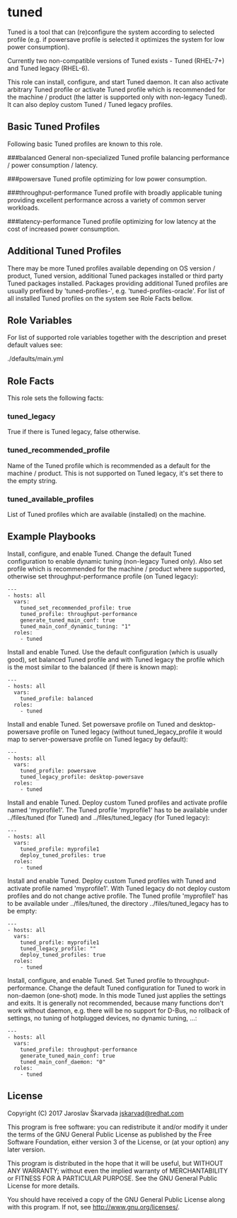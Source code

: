 tuned
=====

Tuned is a tool that can (re)configure the system according to selected
profile (e.g. if powersave profile is selected it optimizes the system for
low power consumption).

Currently two non-compatible versions of Tuned exists - Tuned (RHEL-7+) and
Tuned legacy (RHEL-6).

This role can install, configure, and start Tuned daemon. It can also activate
arbitrary Tuned profile or activate Tuned profile which is recommended for the
machine / product (the latter is supported only with non-legacy Tuned). It can
also deploy custom Tuned / Tuned legacy profiles.


Basic Tuned Profiles
--------------------

Following basic Tuned profiles are known to this role.

###balanced
General non-specialized Tuned profile balancing performance / power
consumption / latency.

###powersave
Tuned profile optimizing for low power consumption.

###throughput-performance
Tuned profile with broadly applicable tuning providing excellent performance
across a variety of common server workloads.

###latency-performance
Tuned profile optimizing for low latency at the cost of increased power
consumption.


Additional Tuned Profiles
-------------------------

There may be more Tuned profiles available depending on OS version / product,
Tuned version, additional Tuned packages installed or third party Tuned
packages installed. Packages providing additional Tuned profiles are usually
prefixed by 'tuned-profiles-', e.g. 'tuned-profiles-oracle'. For list of all
installed Tuned profiles on the system see Role Facts bellow.


Role Variables
--------------

For list of supported role variables together with the description and preset
default values see:

./defaults/main.yml


Role Facts
----------

This role sets the following facts:

### tuned_legacy
True if there is Tuned legacy, false otherwise.

### tuned_recommended_profile
Name of the Tuned profile which is recommended as a default for the
machine / product. This is not supported on Tuned legacy, it's
set there to the empty string.

### tuned_available_profiles
List of Tuned profiles which are available (installed) on the machine.


Example Playbooks
-----------------

Install, configure, and enable Tuned. Change the default Tuned configuration
to enable dynamic tuning (non-legacy Tuned only). Also set profile which is
recommended for the machine / product where supported, otherwise set
throughput-performance profile (on Tuned legacy):

```
---
- hosts: all
  vars:
    tuned_set_recommended_profile: true
    tuned_profile: throughput-performance
    generate_tuned_main_conf: true
    tuned_main_conf_dynamic_tuning: "1"
  roles:
    - tuned
```

Install and enable Tuned. Use the default configuration (which is usually
good), set balanced Tuned profile and with Tuned legacy the profile which is
the most similar to the balanced (if there is known map):

```
---
- hosts: all
  vars:
    tuned_profile: balanced
  roles:
    - tuned
```

Install and enable Tuned. Set powersave profile on Tuned and
desktop-powersave profile on Tuned legacy (without
tuned_legacy_profile it would map to server-powersave profile
on Tuned legacy by default):

```
---
- hosts: all
  vars:
    tuned_profile: powersave
    tuned_legacy_profile: desktop-powersave
  roles:
    - tuned
```

Install and enable Tuned. Deploy custom Tuned profiles and activate profile
named 'myprofile1'. The Tuned profile 'myprofile1' has to be available under
../files/tuned (for Tuned) and ../files/tuned_legacy (for Tuned legacy):

```
---
- hosts: all
  vars:
    tuned_profile: myprofile1
    deploy_tuned_profiles: true
  roles:
    - tuned
```

Install and enable Tuned. Deploy custom Tuned profiles with Tuned and activate
profile named 'myprofile1'. With Tuned legacy do not deploy custom profiles
and do not change active profile. The Tuned profile 'myprofile1' has to be
available under ../files/tuned, the directory ../files/tuned_legacy has to
be empty:

```
---
- hosts: all
  vars:
    tuned_profile: myprofile1
    tuned_legacy_profile: ""
    deploy_tuned_profiles: true
  roles:
    - tuned
```

Install, configure, and enable Tuned. Set Tuned profile to
throughput-performance. Change the default Tuned configuration for Tuned to
work in non-daemon (one-shot) mode. In this mode Tuned just applies the
settings and exits. It is generally not recommended, because many functions
don't work without daemon, e.g. there will be no support for D-Bus, no
rollback of settings, no tuning of hotplugged devices, no dynamic tuning, ...:

```
---
- hosts: all
  vars:
    tuned_profile: throughput-performance
    generate_tuned_main_conf: true
    tuned_main_conf_daemon: "0"
  roles:
    - tuned
```


License
-------

Copyright (C) 2017 Jaroslav Škarvada <jskarvad@redhat.com>

This program is free software: you can redistribute it and/or modify
it under the terms of the GNU General Public License as published by
the Free Software Foundation, either version 3 of the License, or
(at your option) any later version.

This program is distributed in the hope that it will be useful,
but WITHOUT ANY WARRANTY; without even the implied warranty of
MERCHANTABILITY or FITNESS FOR A PARTICULAR PURPOSE. See the
GNU General Public License for more details.

You should have received a copy of the GNU General Public License
along with this program. If not, see <http://www.gnu.org/licenses/>.
